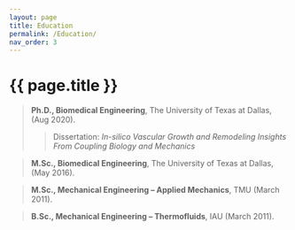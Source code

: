 ```yaml
---
layout: page
title: Education
permalink: /Education/
nav_order: 3
---
```


# {{ page.title }}



> **Ph.D., Biomedical Engineering**, The University of Texas at Dallas, (Aug 2020).
>> Dissertation: _In-silico Vascular Growth and Remodeling Insights From Coupling Biology and Mechanics_

> **M.Sc., Biomedical Engineering**, The University of Texas at Dallas, (May 2016).

> **M.Sc., Mechanical Engineering – Applied Mechanics**, TMU (March 2011).

> **B.Sc., Mechanical Engineering – Thermofluids**, IAU (March 2011).

